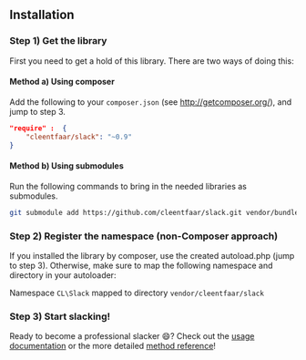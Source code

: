## Installation

### Step 1) Get the library

First you need to get a hold of this library. There are two ways of doing this:


#### Method a) Using composer

Add the following to your ``composer.json`` (see http://getcomposer.org/), and jump to step 3.

```json
"require" :  {
    "cleentfaar/slack": "~0.9"
}
```

#### Method b) Using submodules

Run the following commands to bring in the needed libraries as submodules.

```bash
git submodule add https://github.com/cleentfaar/slack.git vendor/bundles/CL/Slack
```

### Step 2) Register the namespace (non-Composer approach)

If you installed the library by composer, use the created autoload.php (jump to step 3).
Otherwise, make sure to map the following namespace and directory in your autoloader:

Namespace `CL\Slack` mapped to directory `vendor/cleentfaar/slack`


### Step 3) Start slacking!

Ready to become a professional slacker :smile:? Check out the [usage documentation](usage.md) or the more detailed 
[method reference](methods/index.md)!
